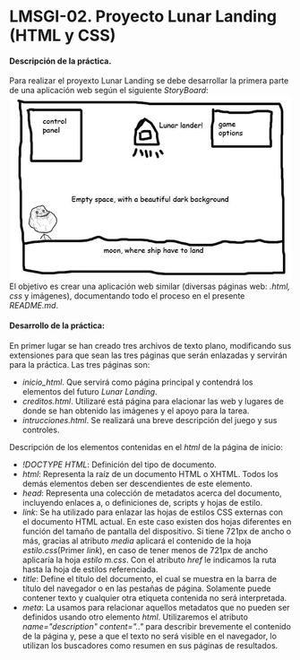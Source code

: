 # LMSGI-02. Proyecto Lunar Landing (HTML y CSS)
#### Descripción de la práctica.
Para realizar el proyexto Lunar Landing se debe desarrollar la primera parte de una aplicación web según el siguiente _StoryBoard_:
![imagen HTML](storyboard.jpg)
El objetivo es crear una aplicación web similar (diversas páginas web: _.html, css_ y imágenes), documentando todo el proceso en el presente _README.md_.
#### Desarrollo de la práctica:
En primer lugar se han creado tres archivos de texto plano, modificando sus extensiones para que sean las tres páginas que serán enlazadas y servirán para la práctica. Las tres páginas son:
 * _inicio_html_. Que servirá como página principal y contendrá los elementos del futuro _Lunar Landing_.
 * _creditos.html_. Utilizaré está página para elacionar las web y lugares de donde se han obtenido las imágenes y el apoyo para la tarea. 
 * _intrucciones.html_. Se realizará una breve descripción del juego y sus controles.

Descripción de los elementos contenidas en el _html_ de la página de inicio:
 * _!DOCTYPE HTML_: Definición del tipo de documento.
 * _html_: Representa la raíz de un documento HTML o XHTML. Todos los demás elementos deben ser descendientes de este elemento.
 * _head_: Representa una colección de metadatos acerca del documento, incluyendo enlaces a, o definiciones de, scripts y hojas de estilo.
 * _link_: Se ha utilizado para enlazar las hojas de estilos CSS externas con el documento HTML actual. En este caso existen dos hojas diferentes en función del tamaño de pantalla del dispositivo. Si tiene 721px de ancho o más, gracias al atributo _media_ aplicará el contenido de la hoja _estilo.css_(Primer _link_), en caso de tener menos de 721px de ancho aplicaría la hoja _estilo m.css_. Con el atributo _href_ le indicamos la ruta hasta la hoja de estilos referenciada.
 * _title_: Define el título del documento, el cual se muestra en la barra de título del navegador o en las pestañas de página. Solamente puede contener texto y cualquier otra etiqueta contenida no será interpretada.
 * _meta_: La usamos para relacionar aquellos metadatos que no pueden ser definidos usando otro elemento _html_. Utilizaremos el atributo _name="description" content=".."_ para describir brevemente el contenido de la página y, pese a que el texto no será visible en el navegador, lo utilizan los buscadores como resumen en sus páginas de resultados.
 
